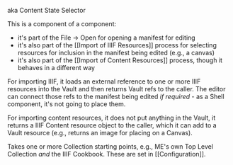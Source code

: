 aka Content State Selector

This is a component of a component:

 - it's part of the File -> Open for opening a manifest for editing
 - it's also part of the [[Import of IIIF Resources]] process for selecting resources for inclusion in the manifest being edited (e.g., a canvas)
 - it's also part of the [[Import of Content Resources]] process, though it behaves in a different way

For importing IIIF, it loads an external reference to one or more IIIF resources into the Vault and then returns Vault refs to the caller. The editor can connect those refs to the manifest being edited _if required_ - as a Shell component, it's not going to place them.

For importing content resources, it does not put anything in the Vault, it returns a IIIF Content resource object to the caller, which it can add to a Vault resource (e.g., returns an image for placing on a Canvas).

Takes one or more Collection starting points, e.g., ME's own Top Level Collection _and_ the IIIF Cookbook.
These are set in [[Configuration]].